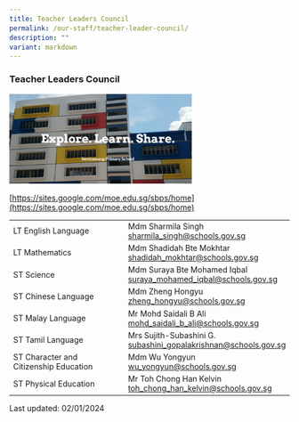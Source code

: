 ```yaml
---
title: Teacher Leaders Council
permalink: /our-staff/teacher-leader-council/
description: ""
variant: markdown
---
```

### Teacher Leaders Council

<p><a href="https://sites.google.com/moe.edu.sg/sbps/home"><img style="width:65%" src="/images/stt1.png"></a></p>

[https://sites.google.com/moe.edu.sg/sbps/home](https://sites.google.com/moe.edu.sg/sbps/home)

|  |  |
|---|---|
| LT English Language | Mdm Sharmila Singh<br>[sharmila\_singh@schools.gov.sg](mailto:sharmila_singh@schools.gov.sg)|
| LT Mathematics | Mdm Shadidah Bte Mokhtar<br>[shadidah\_mokhtar@schools.gov.sg](mailto:shadidah_mokhtar@schools.gov.sg) |
| ST Science | Mdm Suraya Bte Mohamed Iqbal<br>[suraya\_mohamed\_iqbal@schools.gov.sg](mailto:suraya_mohamed_iqbal@schools.gov.sg) |
| ST Chinese Language | Mdm Zheng Hongyu<br>[zheng\_hongyu@schools.gov.sg](mailto:zheng_hongyu@schools.gov.sg) |
| ST Malay Language | Mr Mohd Saidali B Ali<br>[mohd\_saidali\_b\_ali@schools.gov.sg](mailto:mohd_saidali_b_ali@schools.gov.sg) |
| ST Tamil Language | Mrs Sujith-Subashini G.<br>[subashini\_gopalakrishnan@schools.gov.sg](mailto:subashini_gopalakrishnan@schools.gov.sg) |
| ST Character and Citizenship Education | Mdm Wu Yongyun<br>[wu\_yongyun@schools.gov.sg](mailto:wu_yongyun@schools.gov.sg) |
|ST Physical Education| Mr Toh Chong Han Kelvin<br>[toh\_chong\_han\_kelvin@schools.gov.sg](mailto:toh_chong_han_kelvin@schools.gov.sg) |

Last updated: 02/01/2024